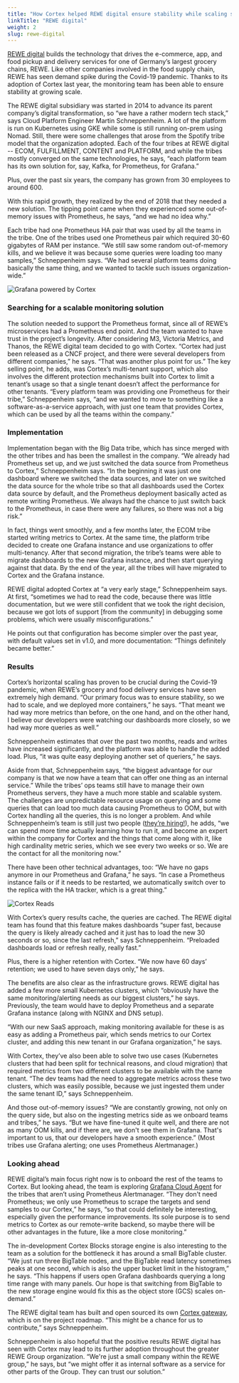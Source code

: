 ```yaml
---
title: "How Cortex helped REWE digital ensure stability while scaling services during the Covid-19 pandemic"
linkTitle: "REWE digital"
weight: 2
slug: rewe-digital 
---
```


[REWE digital](https://www.rewe-digital.com/) builds the technology that drives the e-commerce, app, and food pickup and delivery services for one of Germany’s largest grocery chains, REWE. Like other companies involved in the food supply chain, REWE has seen demand spike during the Covid-19 pandemic. Thanks to its adoption of Cortex last year, the monitoring team has been able to ensure stability at growing scale.

The REWE digital subsidiary was started in 2014 to advance its parent company’s digital transformation, so “we have a rather modern tech stack,” says Cloud Platform Engineer Martin Schneppenheim. A lot of the platform is run on Kubernetes using GKE while some is still running on-prem using Nomad. Still, there were some challenges that arose from the Spotify tribe model that the organization adopted. Each of the four tribes at REWE digital -- ECOM, FULFILLMENT, CONTENT and PLATFORM, and while the tribes mostly converged on the same technologies, he says, “each platform team has its own solution for, say, Kafka, for Prometheus, for Grafana.”

Plus, over the past six years, the company has grown from 30 employees to around 600.

With this rapid growth, they realized by the end of 2018 that they needed a new solution. The tipping point came when they experienced some out-of-memory issues with Prometheus, he says, “and we had no idea why.”

Each tribe had one Prometheus HA pair that was used by all the teams in the tribe. One of the tribes used one Prometheus pair which required 30-60 gigabytes of RAM per instance. “We still saw some random out-of-memory kills, and we believe it was because some queries were loading too many samples,” Schneppenheim says. “We had several platform teams doing basically the same thing, and we wanted to tackle such issues organization-wide.”

![Grafana powered by Cortex](/images/case-studies/rewe-workplace.jpg)

### Searching for a scalable monitoring solution

The solution needed to support the Prometheus format, since all of REWE’s microservices had a Prometheus end point. And the team wanted to have trust in the project’s longevity. After considering M3, Victoria Metrics, and Thanos, the REWE digital team decided to go with Cortex. “Cortex had just been released as a CNCF project, and there were several developers from different companies,” he says. “That was another plus point for us.”
The key selling point, he adds, was Cortex’s multi-tenant support, which also involves the different protection mechanisms built into Cortex to limit a tenant’s usage so that a single tenant doesn’t affect the performance for other tenants. “Every platform team was providing one Prometheus for their tribe,” Schneppenheim says, “and we wanted to move to something like a software-as-a-service approach, with just one team that provides Cortex, which can be used by all the teams within the company.”

### Implementation 

Implementation began with the Big Data tribe, which has since merged with the other tribes and has been the smallest in the company. “We already had Prometheus set up, and we just switched the data source from Prometheus to Cortex,” Schneppenheim says. “In the beginning it was just one dashboard where we switched the data sources, and later on we switched the data source for the whole tribe so that all dashboards used the Cortex data source by default, and the Prometheus deployment basically acted as remote writing Prometheus. We always had the chance to just switch back to the Prometheus, in case there were any failures, so there was not a big risk.”

In fact, things went smoothly, and a few months later, the ECOM tribe started writing metrics to Cortex. At the same time, the platform tribe decided to create one Grafana instance and use organizations to offer multi-tenancy. After that second migration, the tribe’s teams were able to migrate dashboards to the new Grafana instance, and then start querying against that data. By the end of the year, all the tribes will have migrated to Cortex and the Grafana instance. 

REWE digital adopted Cortex at “a very early stage,” Schneppenheim says. At first, “sometimes we had to read the code, because there was little documentation, but we were still confident that we took the right decision, because we got lots of support [from the community] in debugging some problems, which were usually misconfigurations.”

He points out that configuration has become simpler over the past year, with default values set in v1.0, and more documentation: “Things definitely became better.”

### Results

Cortex’s horizontal scaling has proven to be crucial during the Covid-19 pandemic, when REWE’s grocery and food delivery services have seen extremely high demand. “Our primary focus was to ensure stability, so we had to scale, and we deployed more containers,” he says. “That meant we had way more metrics than before, on the one hand, and on the other hand, I believe our developers were watching our dashboards more closely, so we had way more queries as well.” 

Schneppenheim estimates that over the past two months, reads and writes have increased significantly, and the platform was able to handle the added load. Plus, “it was quite easy deploying another set of queriers,” he says.

Aside from that, Schneppenheim says, “the biggest advantage for our company is that we now have a team that can offer one thing as an internal service.” While the tribes’ ops teams still have to manage their own Prometheus servers, they have a much more stable and scalable system. The challenges are unpredictable resource usage on querying and some queries that can load too much data causing Prometheus to OOM, but with Cortex handling all the queries, this is no longer a problem. And while Schneppenheim’s team is still just two people ([they’re hiring!](https://www.rewe-digital.com/en/job-overview.html#categories=34)), he adds, “we can spend more time actually learning how to run it, and become an expert within the company for Cortex and the things that come along with it, like high cardinality metric series, which we see every two weeks or so. We are the contact for all the monitoring now.”

There have been other technical advantages, too: “We have no gaps anymore in our Prometheus and Grafana,” he says. “In case a Prometheus instance fails or if it needs to be restarted, we automatically switch over to the replica with the HA tracker, which is a great thing.”

![Cortex Reads](/images/case-studies/rewe-cortex-reads.png)

With Cortex’s query results cache, the queries are cached. The REWE digital team has found that this feature makes dashboards “super fast, because the query is likely already cached and it just has to load the new 30 seconds or so, since the last refresh,” says Schneppenheim. “Preloaded dashboards load or refresh really, really fast.”

Plus, there is a higher retention with Cortex. “We now have 60 days’ retention; we used to have seven days only,” he says.

The benefits are also clear as the infrastructure grows. REWE digital has added a few more small Kubernetes clusters, which “obviously have the same monitoring/alerting needs as our biggest clusters,” he says. Previously, the team would have to deploy Prometheus and a separate Grafana instance (along with NGINX and DNS setup).

“With our new SaaS approach, making monitoring available for these is as easy as adding a Prometheus pair, which sends metrics to our Cortex cluster, and adding this new tenant in our Grafana organization,” he says. 

With Cortex, they’ve also been able to solve two use cases (Kubernetes clusters that had been split for technical reasons, and cloud migration) that required metrics from two different clusters to be available with the same tenant. “The dev teams had the need to aggregate metrics across these two clusters, which was easily possible, because we just ingested them under the same tenant ID,” says Schneppenheim.

And those out-of-memory issues? “We are constantly growing, not only on the query side, but also on the ingesting metrics side as we onboard teams and tribes,” he says. “But we have fine-tuned it quite well, and there are not as many OOM kills, and if there are, we don't see them in Grafana. That's important to us, that our developers have a smooth experience.” (Most tribes use Grafana alerting; one uses Prometheus Alertmanager.)

### Looking ahead

REWE digital’s main focus right now is to onboard the rest of the teams to Cortex. But looking ahead, the team is exploring [Grafana Cloud Agent](https://grafana.com/blog/2020/03/18/introducing-grafana-cloud-agent-a-remote_write-focused-prometheus-agent-that-can-save-40-on-memory-usage/) for the tribes that aren’t using Prometheus Alertmanager. “They don't need Prometheus; we only use Prometheus to scrape the targets and send samples to our Cortex,” he says, “so that could definitely be interesting, especially given the performance improvements. Its sole purpose is to send metrics to Cortex as our remote-write backend, so maybe there will be other advantages in the future, like a more close monitoring.”

The in-development Cortex Blocks storage engine is also interesting to the team as a solution for the bottleneck it has around a small BigTable cluster. “We just run three BigTable nodes, and the BigTable read latency sometimes peaks at one second, which is also the upper bucket limit in the histogram,” he says. “This happens if users open Grafana dashboards querying a long time range with many panels. Our hope is that switching from BigTable to the new storage engine would fix this as the object store (GCS) scales on-demand.”

The REWE digital team has built and open sourced its own [Cortex gateway](https://github.com/rewe-digital/cortex-gateway), which is on the project roadmap. “This might be a chance for us to contribute,” says Schneppenheim.

Schneppenheim is also hopeful that the positive results REWE digital has seen with Cortex may lead to its further adoption throughout the greater REWE Group organization. “We're just a small company within the REWE group,” he says, but “we might offer it as internal software as a service for other parts of the Group. They can trust our solution.”

